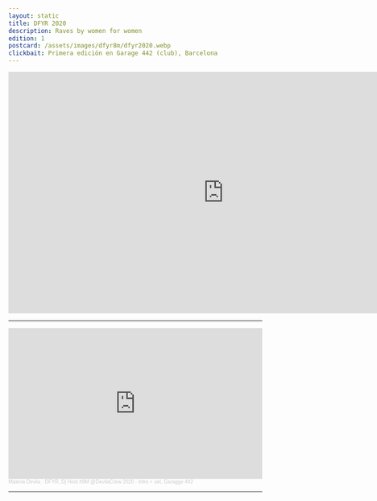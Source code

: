 ```yaml
---
layout: static
title: DFYR 2020
description: Raves by women for women
edition: 1
postcard: /assets/images/dfyr8m/dfyr2020.webp
clickbait: Primera edición en Garage 442 (club), Barcelona
---
```

<iframe width="854" height="480" src="https://www.youtube.com/embed/BAz4B_0MWmE" title="YouTube video player" frameborder="0" allow="accelerometer; autoplay; clipboard-write; encrypted-media; gyroscope; picture-in-picture; web-share" allowfullscreen></iframe>
<hr>
<iframe width="100%" height="300" scrolling="no" frameborder="no" allow="autoplay" src="https://w.soundcloud.com/player/?url=https%3A//api.soundcloud.com/tracks/774583888&color=%23ff5500&auto_play=false&hide_related=false&show_comments=true&show_user=true&show_reposts=false&show_teaser=true&visual=true"></iframe><div style="font-size: 10px; color: #CCCCCC;line-break: anywhere;word-break: normal;overflow: hidden;white-space: nowrap;text-overflow: ellipsis; font-family: Interstate,Lucida Grande,Lucida Sans Unicode,Lucida Sans,Garuda,Verdana,Tahoma,sans-serif;font-weight: 100;"><a href="https://soundcloud.com/malenadevila" title="Malena Devila" target="_blank" style="color: #CCCCCC; text-decoration: none;">Malena Devila</a> · <a href="https://soundcloud.com/malenadevila/dance-for-your-rights-devilacrew-in-garage-442" title="DFYR, Dj Host #8M @DevilaCrew 2020 - Intro + set, Garagge 442" target="_blank" style="color: #CCCCCC; text-decoration: none;">DFYR, Dj Host #8M @DevilaCrew 2020 - Intro + set, Garagge 442</a></div>
<hr>